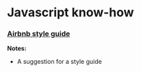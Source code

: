 # Javascript know-how

### [Airbnb style guide](https://github.com/airbnb/javascript)

**Notes:**

- A suggestion for a style guide
